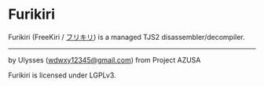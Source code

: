 # Furikiri

Furikiri (FreeKiri / [フリキリ](https://ja.wikipedia.org/wiki/%E3%83%95%E3%83%AA%E3%82%AF%E3%83%AA#OVA)) is a managed TJS2 disassembler/decompiler.

---

by Ulysses (wdwxy12345@gmail.com) from Project AZUSA 

Furikiri is licensed under LGPLv3.